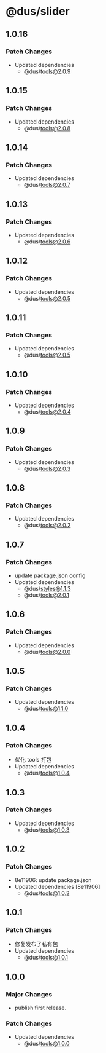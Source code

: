 # @dus/slider

## 1.0.16

### Patch Changes

- Updated dependencies
  - @dus/tools@2.0.9

## 1.0.15

### Patch Changes

- Updated dependencies
  - @dus/tools@2.0.8

## 1.0.14

### Patch Changes

- Updated dependencies
  - @dus/tools@2.0.7

## 1.0.13

### Patch Changes

- Updated dependencies
  - @dus/tools@2.0.6

## 1.0.12

### Patch Changes

- Updated dependencies
  - @dus/tools@2.0.5

## 1.0.11

### Patch Changes

- Updated dependencies
  - @dus/tools@2.0.5

## 1.0.10

### Patch Changes

- Updated dependencies
  - @dus/tools@2.0.4

## 1.0.9

### Patch Changes

- Updated dependencies
  - @dus/tools@2.0.3

## 1.0.8

### Patch Changes

- Updated dependencies
  - @dus/tools@2.0.2

## 1.0.7

### Patch Changes

- update package.json config
- Updated dependencies
  - @dus/styles@1.1.3
  - @dus/tools@2.0.1

## 1.0.6

### Patch Changes

- Updated dependencies
  - @dus/tools@2.0.0

## 1.0.5

### Patch Changes

- Updated dependencies
  - @dus/tools@1.1.0

## 1.0.4

### Patch Changes

- 优化 tools 打包
- Updated dependencies
  - @dus/tools@1.0.4

## 1.0.3

### Patch Changes

- Updated dependencies
  - @dus/tools@1.0.3

## 1.0.2

### Patch Changes

- 8e11906: update package.json
- Updated dependencies [8e11906]
  - @dus/tools@1.0.2

## 1.0.1

### Patch Changes

- 修复发布了私有包
- Updated dependencies
  - @dus/tools@1.0.1

## 1.0.0

### Major Changes

- publish first release.

### Patch Changes

- Updated dependencies
  - @dus/tools@1.0.0
